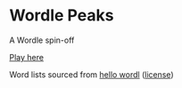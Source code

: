 # Wordle Peaks

A Wordle spin-off

[Play here](https://vegeta897.github.io/wordle-peaks/)

Word lists sourced from [hello wordl](https://github.com/lynn/hello-wordl) ([license](https://github.com/lynn/hello-wordl/blob/main/LICENSE))
